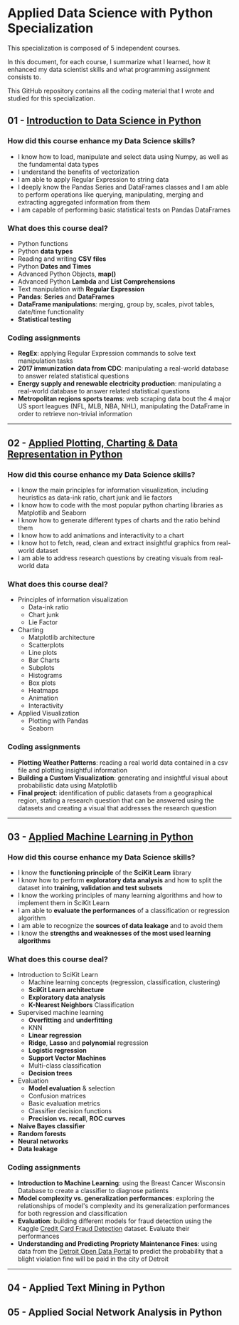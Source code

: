 # Applied Data Science with Python Specialization
This specialization is composed of 5 independent courses.

In this document, for each course, I summarize what I learned, how it enhanced my data scientist skills and what programming assignment consists to.

This GitHub repository contains all the coding material that I wrote and studied for this specialization.

## 01 - [Introduction to Data Science in Python](https://www.coursera.org/learn/python-data-analysis/home/welcome)
### How did this course enhance my Data Science skills?
- I know how to load, manipulate and select data using Numpy, as well as the fundamental data types
- I understand the benefits of vectorization
- I am able to apply Regular Expression to string data
- I deeply know the Pandas Series and DataFrames classes and I am able to perform operations like querying, manipulating, merging and extracting aggregated information from them
- I am capable of performing basic statistical tests on Pandas DataFrames

### What does this course deal?
- Python functions
- Python **data types**
- Reading and writing **CSV files**
- Python **Dates and Times**
- Advanced Python Objects, **map()**
- Advanced Python **Lambda** and **List Comprehensions**
- Text manipulation with **Regular Expression**
- **Pandas**: **Series** and **DataFrames**
- **DataFrame manipulations**: merging, group by, scales, pivot tables, date/time functionality
- **Statistical testing**

### Coding assignments
- **RegEx**: applying Regular Expression commands to solve text manipulation tasks
- **2017 immunization data from CDC**: manipulating a real-world database to answer related statistical questions
- **Energy supply and renewable electricity production**: manipulating a real-world database to answer related statistical questions
- **Metropolitan regions sports teams**: web scraping data bout the 4 major US sport leagues (NFL, MLB, NBA, NHL), manipulating the DataFrame in order to retrieve non-trivial information

---
## 02 - [Applied Plotting, Charting & Data Representation in Python](https://www.coursera.org/learn/python-plotting/home/welcome)
### How did this course enhance my Data Science skills?
- I know the main principles for information visualization, including heuristics as data-ink ratio, chart junk and lie factors
- I know how to code with the most popular python charting libraries as Matplotlib and Seaborn
- I know how to generate different types of charts and the ratio behind them
- I know how to add animations and interactivity to a chart
- I know hot to fetch, read, clean and extract insightful graphics from real-world dataset
- I am able to address research questions by creating visuals from real-world data

### What does this course deal?
- Principles of information visualization
	- Data-ink ratio
	- Chart junk
	- Lie Factor
- Charting
	- Matplotlib architecture
	- Scatterplots
	- Line plots
	- Bar Charts
	- Subplots
	- Histograms
	- Box plots
	- Heatmaps
	- Animation
	- Interactivity
- Applied Visualization
	- Plotting with Pandas
	- Seaborn

### Coding assignments
- **Plotting Weather Patterns**: reading a real world data contained in a csv file and plotting insightful information
- **Building a Custom Visualization**: generating and insightful visual about probabilistic data using Matplotlib
- **Final project**: identification of public datasets from a geographical region, stating a research question that can be answered using the datasets and creating a visual that addresses the research question

---
## 03 - [Applied Machine Learning in Python](https://www.coursera.org/learn/python-machine-learning/home/welcome)
### How did this course enhance my Data Science skills?
- I know the **functioning principle** of the **SciKit Learn** library
- I know how to perform **exploratory data analysis** and how to split the dataset into **training, validation and test subsets**
- I know the working principles of many learning algorithms and how to implement them in SciKit Learn
- I am able to **evaluate the performances** of a classification or regression algorithm
- I am able to recognize the **sources of data leakage** and to avoid them
- I know the **strengths and weaknesses of the most used learning algorithms**

### What does this course deal?
- Introduction to SciKit Learn
	- Machine learning concepts (regression, classification, clustering)
	- **SciKit Learn architecture**
	- **Exploratory data analysis**
	- **K-Nearest Neighbors** Classification
- Supervised machine learning
	- **Overfitting** and **underfitting**
	- KNN
	- **Linear regression**
	- **Ridge**, **Lasso** and **polynomial** regression
	- **Logistic regression**
	- **Support Vector Machines**
	- Multi-class classification
	- **Decision trees**
- Evaluation
	- **Model evaluation** & selection
	- Confusion matrices
	- Basic evaluation metrics
	- Classifier decision functions
	- **Precision vs. recall**, **ROC curves**
- **Naive Bayes classifier**
- **Random forests**
- **Neural networks**
- **Data leakage**

### Coding assignments
- **Introduction to Machine Learning**: using the Breast Cancer Wisconsin Database to create a classifier to diagnose patients
- **Model complexity vs. generalization performances**: exploring the relationships of model's complexity and its generalization performances for both regression and classification
- **Evaluation**: building different models for fraud detection using the Kaggle [Credit Card Fraud Detection](https://www.kaggle.com/datasets/mlg-ulb/creditcardfraud) dataset. Evaluate their performances
- **Understanding and Predicting Propriety Maintenance Fines**: using data from the [Detroit Open Data Portal](https://data.detroitmi.gov/) to predict the probability that a blight violation fine will be paid in the city of Detroit

---
## 04 - Applied Text Mining in Python

## 05 - Applied Social Network Analysis in Python
